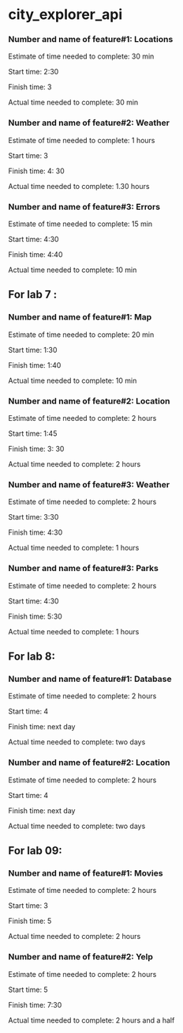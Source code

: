 # city_explorer_api

### Number and name of feature#1: Locations

Estimate of time needed to complete: 30 min

Start time: 2:30

Finish time: 3

Actual time needed to complete: 30 min

### Number and name of feature#2: Weather

Estimate of time needed to complete: 1 hours

Start time: 3

Finish time: 4: 30

Actual time needed to complete: 1.30 hours

### Number and name of feature#3: Errors

Estimate of time needed to complete: 15 min

Start time: 4:30

Finish time: 4:40

Actual time needed to complete: 10 min

## For lab 7 :
### Number and name of feature#1: Map

Estimate of time needed to complete: 20 min

Start time: 1:30

Finish time: 1:40

Actual time needed to complete: 10 min

### Number and name of feature#2: Location

Estimate of time needed to complete: 2 hours

Start time: 1:45

Finish time: 3: 30

Actual time needed to complete: 2 hours

### Number and name of feature#3: Weather

Estimate of time needed to complete: 2 hours

Start time: 3:30

Finish time: 4:30

Actual time needed to complete: 1 hours

### Number and name of feature#3: Parks

Estimate of time needed to complete: 2 hours

Start time: 4:30

Finish time: 5:30

Actual time needed to complete: 1 hours

## For lab 8:
### Number and name of feature#1: Database

Estimate of time needed to complete: 2 hours

Start time: 4

Finish time: next day

Actual time needed to complete: two days

### Number and name of feature#2: Location

Estimate of time needed to complete: 2 hours

Start time: 4

Finish time: next day

Actual time needed to complete: two days

## For lab 09:

### Number and name of feature#1: Movies

Estimate of time needed to complete: 2 hours

Start time: 3

Finish time: 5

Actual time needed to complete: 2 hours

### Number and name of feature#2: Yelp

Estimate of time needed to complete: 2 hours

Start time: 5

Finish time: 7:30

Actual time needed to complete: 2 hours and a half
